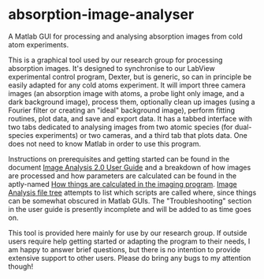 # absorption-image-analyser
A Matlab GUI for processing and analysing absorption images from cold atom experiments.

This is a graphical tool used by our research group for processing absorption images. It's designed to synchronise to our LabView experimental control program, Dexter, but is generic, so can in principle be easily adapted for any cold atoms experiment. It will import three camera images (an absorption image with atoms, a probe light only image, and a dark background image), process them, optionally clean up images (using a Fourier filter or creating an "ideal" background image), perform fitting routines, plot data, and save and export data. It has a tabbed interface with two tabs dedicated to analysing images from two atomic species (for dual-species experiments) or two cameras, and a third tab that plots data. One does not need to know Matlab in order to use this program.

Instructions on prerequisites and getting started can be found in the document [Image Analysis 2.0 User Guide](https://github.com/anarakonjac/absorption-image-analyser/blob/master/Image%20Analysis%202.0%20User%20Guide.pdf) and a breakdown of how images are processed and how parameters are calculated can be found in the aptly-named [How things are calculated in the imaging program](https://github.com/anarakonjac/absorption-image-analyser/blob/master/How%20things%20are%20calculated%20in%20the%20imaging%20program.pdf). [Image Analysis file tree](https://github.com/anarakonjac/absorption-image-analyser/blob/master/Image%20analysis%20file%20tree.pdf) attempts to list which scripts are called where, since things can be somewhat obscured in Matlab GUIs. The "Troubleshooting" section in the user guide is presently incomplete and will be added to as time goes on.

This tool is provided here mainly for use by our research group. If outside users require help getting started or adapting the program to their needs, I am happy to answer brief questions, but there is no intention to provide extensive support to other users. Please do bring any bugs to my attention though!

